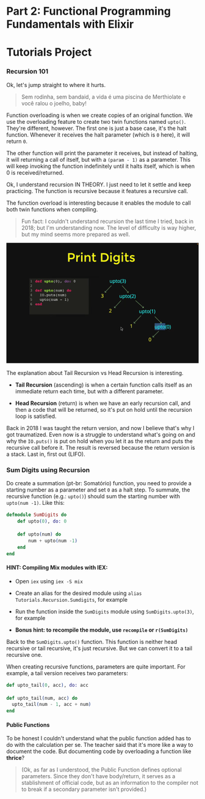 # Part 2: Functional Programming Fundamentals with Elixir

# Tutorials Project

### Recursion 101

Ok, let's jump straight to where it hurts.

> Sem rodinha, sem bandaid, a vida é uma piscina de Merthiolate e você ralou o joelho, baby!

Function overloading is when we create copies of an original function. We use the overloading feature to create two twin functions named `upto()`. They're different, however. The first one is just a base case, it's the halt function. Whenever it receives the halt parameter (which is `0` here), it will return `0`.

The other function will print the parameter it receives, but instead of halting, it will returning a call of itself, but with a `(param - 1)` as a parameter. This will keep invoking the function indefinitely until it halts itself, which is when 0 is received/returned.

Ok, I understand recursion IN THEORY. I just need to let it settle and keep practicing. The function is recursive because it features a recursive call.

The function overload is interesting because it enables the module to call both twin functions when compiling.

> Fun fact: I couldn't understand recursion the last time I tried, back in 2018; but I'm understanding now. The level of difficulty is way higher, but my mind seems more prepared as well.

![recursion-function-explained](https://github.com/divertimentos/course-elixir-freecodecamp/blob/main/assets/elixir-recursion.png)

The explanation about Tail Recursion vs Head Recursion is interesting.

- **Tail Recursion** (ascending) is when a certain function calls itself as an immediate return each time, but with a different parameter.

- **Head Recursion** (return) is when we have an early recursion call, and then a code that will be returned, so it's put on hold until the recursion loop is satisfied.

Back in 2018 I was taught the return version, and now I believe that's why I got traumatized. Even now is a struggle to understand what's going on and why the `IO.puts()` is put on hold when you let it as the return and puts the recursive call before it. The result is reversed because the return version is a stack. Last in, first out (LIFO).

### Sum Digits using Recursion

Do create a summation (pt-br: Somatório) function, you need to provide a starting number as a parameter and set `0` as a halt step. To summate, the recursive function (e.g.: `upto()`) should sum the starting number with `upto(num -1)`. Like this:

```elixir
defmodule SumDigits do
    def upto(0), do: 0

    def upto(num) do
        num + upto(num -1)
    end
end
```

#### HINT: Compiling Mix modules with IEX:

- Open `iex` using `iex -S mix`

- Create an alias for the desired module using `alias Tutorials.Recursion.Sumdigits`, for example

- Run the function inside the `SumDigits` module using `SumDigits.upto(3)`, for example

- **Bonus hint: to recompile the module, use `recompile` or `r(SumDigits)`**

Back to the `SumDigits.upto()` function. This function is neither head recursive or tail recursive, it's just recursive. But we can convert it to a tail recursive one.

When creating recursive functions, parameters are quite important. For example, a tail version receives two parameters:

```elixir
def upto_tail(0, acc), do: acc

def upto_tail(num, acc) do
  upto_tail(num - 1, acc + num)
end
```

#### Public Functions

To be honest I couldn't understand what the public function added has to do with the calculation per se. The teacher said that it's more like a way to document the code. But documenting code by overloading a function like **thrice**?

> (Ok, as far as I understood, the Public Function defines optional parameters. Since they don't have body/return, it serves as a stablishment of official code, but as an information to the compiler not to break if a secondary parameter isn't provided.) 
